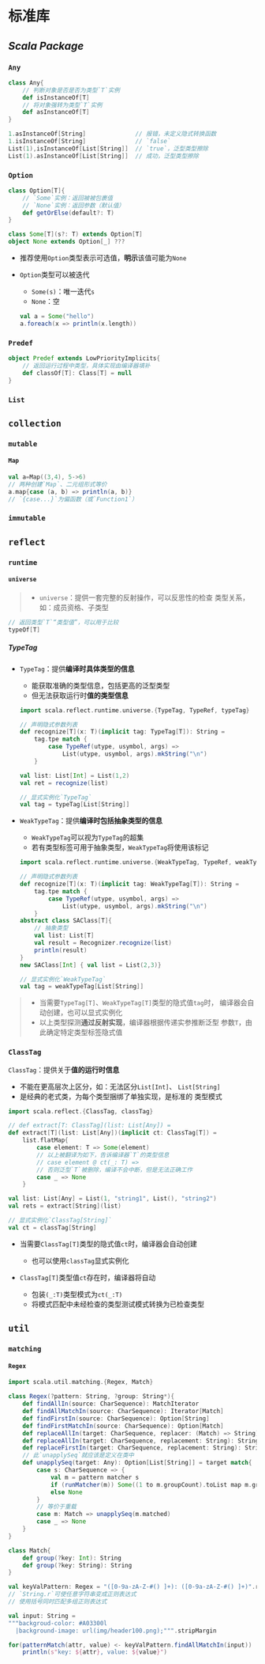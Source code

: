 #	标准库

##	*Scala Package*

###	`Any`

```scala
class Any{
	// 判断对象是否是否为类型`T`实例
	def isInstanceOf[T]
	// 将对象强转为类型`T`实例
	def asInstanceOf[T]
}
```

```scala
1.asInstanceOf[String]				// 报错，未定义隐式转换函数
1.isInstanceOf[String]				// `false`
List(1),isInstanceOf[List[String]]	// `true`，泛型类型擦除
List(1).asInstanceOf[List[String]]	// 成功，泛型类型擦除
```

###	`Option`

```scala
class Option[T]{
	// `Some`实例：返回被被包裹值
	// `None`实例：返回参数（默认值）
	def getOrElse(default?: T)
}

class Some[T](s?: T) extends Option[T]
object None extends Option[_] ???
```

-	推荐使用`Option`类型表示可选值，**明示**该值可能为`None`

-	`Option`类型可以被迭代
	-	`Some(s)`：唯一迭代`s`
	-	`None`：空

	```scala
	val a = Some("hello")
	a.foreach(x => println(x.length))
	```

###	`Predef`

```scala
object Predef extends LowPriorityImplicits{
	// 返回运行过程中类型，具体实现由编译器填补
	def classOf[T]: Class[T] = null
}
```

###	`List`

##	`collection`

###	`mutable`

####	`Map`

```scala
val a=Map((3,4), 5->6)
// 两种创建`Map`、二元组形式等价
a.map{case (a, b) => println(a, b)}
// `{case...}`为偏函数（或`Function1`）
```

###	`immutable`

##	`reflect`

###	`runtime`

####	`universe`

> - `universe`：提供一套完整的反射操作，可以反思性的检查
	类型关系，如：成员资格、子类型

```scala
// 返回类型`T`“类型值”，可以用于比较
typeOf[T]
```

#####	*TypeTag*

-	`TypeTag`：提供**编译时具体类型的信息**
	-	能获取准确的类型信息，包括更高的泛型类型
	-	但无法获取运行时**值的类型信息**

	```scala
	import scala.reflect.runtime.universe.{TypeTag, TypeRef, typeTag}

	// 声明隐式参数列表
	def recognize[T](x: T)(implicit tag: TypeTag[T]): String =
		tag.tpe match {
			case TypeRef(utype, usymbol, args) =>
				List(utype, usymbol, args).mkString("\n")
		}

	val list: List[Int] = List(1,2)
	val ret = recognize(list)

	// 显式实例化`TypeTag`
	val tag = typeTag[List[String]]
	```

-	`WeakTypeTag`：提供**编译时包括抽象类型的信息**
	-	`WeakTypeTag`可以视为`TypeTag`的超集
	-	若有类型标签可用于抽象类型，`WeakTypeTag`将使用该标记

	```scala
	import scala.reflect.runtime.universe.{WeakTypeTag, TypeRef, weakTypeRef}

	// 声明隐式参数列表
	def recognize[T](x: T)(implicit tag: WeakTypeTag[T]): String =
		tag.tpe match {
			case TypeRef(utype, usymbol, args) =>
				List(utype, usymbol, args).mkString("\n")
		}
	abstract class SAClass[T]{
		// 抽象类型
		val list: List[T]
		val result = Recognizer.recognize(list)
		println(result)
	}
	new SAClass[Int] { val list = List(2,3)}

	// 显式实例化`WeakTypeTag`
	val tag = weakTypeTag[List[String]]
	```

> - 当需要`TypeTag[T]`、`WeakTypeTag[T]`类型的隐式值`tag`时，
	编译器会自动创建，也可以显式实例化
> - 以上类型探测**通过反射实现**，编译器根据传递实参推断泛型
	参数`T`，由此确定特定类型标签隐式值

###	`ClassTag`

`ClassTag`：提供关于**值的运行时信息**

-	不能在更高层次上区分，如：无法区分`List[Int]`、
	`List[String]`
-	是经典的老式类，为每个类型捆绑了单独实现，是标准的
	类型模式

```scala
import scala.reflect.{ClassTag, classTag}

// def extract[T: ClassTag](list: List[Any]) =
def extract[T](list: List[Any])(implicit ct: ClassTag[T]) =
	list.flatMap{
		case element: T => Some(element)
		// 以上被翻译为如下，告诉编译器`T`的类型信息
		// case element @ ct(_: T) =>
		// 否则泛型`T`被删除，编译不会中断，但是无法正确工作
		case _ => None
	}

val list: List[Any] = List(1, "string1", List(), "string2")
val rets = extract[String](list)

// 显式实例化`ClassTag[String]`
val ct = classTag[String]
```

-	当需要`ClassTag[T]`类型的隐式值`ct`时，编译器会自动创建
	-	也可以使用`classTag`显式实例化

-	`ClassTag[T]`类型值`ct`存在时，编译器将自动
	-	包装`(_:T)`类型模式为`ct(_:T)`
	-	将模式匹配中未经检查的类型测试模式转换为已检查类型

##	`util`

###	`matching`

####	`Regex`

```scala
import scala.util.matching.{Regex, Match}

class Regex(?pattern: String, ?group: String*){
	def findAllIn(source: CharSequence): MatchIterator
	def findAllMatchIn(source: CharSequence): Iterator[Match]
	def findFirstIn(source: CharSequence): Option[String]
	def findFirstMatchIn(source: CharSequence): Option[Match]
	def replaceAllIn(target: CharSequence, replacer: (Match) => String): String
	def replaceAllIn(target: CharSequence, replacement: String): String
	def replaceFirstIn(target: CharSequence, replacement: String): String
	// 此`unapplySeq`就应该是定义在类中
	def unapplySeq(target: Any): Option[List[String]] = target match{
		case s: CharSequence => {
			val m = pattern matcher s
			if (runMatcher(m)) Some((1 to m.groupCount).toList map m.group)
			else None
		}
		// 等价于重载
		case m: Match => unapplySeq(m.matched)
		case _ => None
	}
}

class Match{
	def group(?key: Int): String
	def group(?key: String): String
}
```

```scala
val keyValPattern: Regex = "([0-9a-zA-Z-#() ]+): ([0-9a-zA-Z-#() ]+)".r
// `String.r`可使任意字符串变成正则表达式
// 使用括号同时匹配多组正则表达式

val input: String =
"""backgroud-color: #A03300l
  |background-image: url(img/header100.png);""".stripMargin

for(patternMatch(attr, value) <- keyValPattern.findAllMatchIn(input))
	println(s"key: ${attr}, value: ${value}")
```

####	

